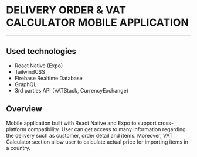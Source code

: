 # DELIVERY ORDER & VAT CALCULATOR MOBILE APPLICATION

---

## Used technologies

- React Native (Expo)
- TailwindCSS
- Firebase Realtime Database
- GraphQL
- 3rd parties API (VATStack, CurrencyExchange)

## Overview

Mobile application built with React Native and Expo to support cross-platform compatibility. User can get access to many information regarding the delivery such as customer, order detail and items. Moreover, VAT Calculator section allow user to calculate actual price for importing items in a country.
